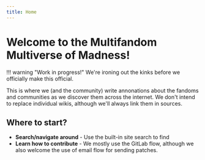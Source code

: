```yaml
---
title: Home
---
```

# Welcome to the Multifandom Multiverse of Madness!

!!! warning "Work in progress!"
    We're ironing out the kinks before we officially make this official.

This is where we (and the community) write annonations about the fandoms
and communities as we discover them across the internet. We don't intend to
replace individual wikis, although we'll always link them in sources.

## Where to start?

* **Search/navigate around** - Use the built-in site search to find
* **Learn how to contribute** - We mostly use the GitLab flow, although we also
welcome the use of email flow for sending patches.
